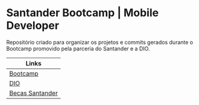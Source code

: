 # Santander Bootcamp | Mobile Developer

Repositório criado para organizar os projetos e commits gerados durante o Bootcamp promovido pela parceria do Santander e a DIO.

| Links                                                                                   |
| --------------------------------------------------------------------------------------- |
| [Bootcamp](https://web.digitalinnovation.one/track/santander-mobile-developer?tab=path) |
| [DIO](https://digitalinnovation.one)                                                    |
| [Becas Santander](https://app.becas-santander.com/pt-BR/program/search)                 |
